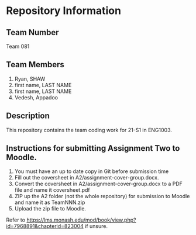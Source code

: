 # Repository Information

## Team Number
Team 081

## Team Members
1. Ryan, SHAW
2. first name, LAST NAME
3. first name, LAST NAME
4. Vedesh, Appadoo

## Description
This repository contains the team coding work for 21-S1 in ENG1003.

## Instructions for submitting Assignment Two to Moodle.
1. You must have an up to date copy in Git before submission time
2. Fill out the coversheet in A2/assignment-cover-group.docx.
3. Convert the coversheet in A2/assignment-cover-group.docx to a PDF file and name it coversheet.pdf
4. ZIP up the A2 folder (not the whole repository) for submission to Moodle and name it as TeamNNN.zip
5. Upload the zip file to Moodle.

Refer to https://lms.monash.edu/mod/book/view.php?id=7968891&chapterid=823004 if unsure.